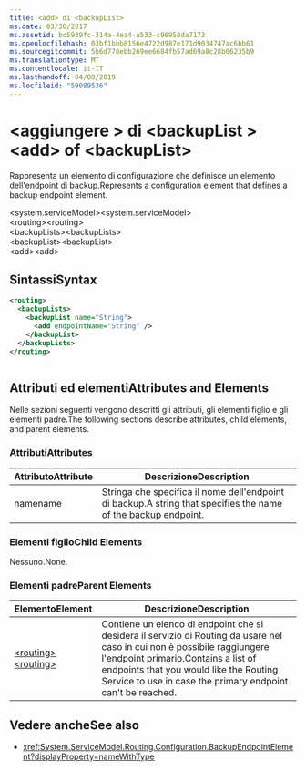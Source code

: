 ```yaml
---
title: <add> di <backupList>
ms.date: 03/30/2017
ms.assetid: bc5939fc-314a-4ea4-a533-c96958da7173
ms.openlocfilehash: 03bf1bbb8156e4722d987e171d9034747ac6bb61
ms.sourcegitcommit: 5b6d778ebb269ee6684fb57ad69a8c28b06235b9
ms.translationtype: MT
ms.contentlocale: it-IT
ms.lasthandoff: 04/08/2019
ms.locfileid: "59089536"
---
```

# <a name="add-of-backuplist"></a><span data-ttu-id="96544-102">\<aggiungere > di \<backupList ></span><span class="sxs-lookup"><span data-stu-id="96544-102">\<add> of \<backupList></span></span>
<span data-ttu-id="96544-103">Rappresenta un elemento di configurazione che definisce un elemento dell'endpoint di backup.</span><span class="sxs-lookup"><span data-stu-id="96544-103">Represents a configuration element that defines a backup endpoint element.</span></span>  
  
 <span data-ttu-id="96544-104">\<system.serviceModel></span><span class="sxs-lookup"><span data-stu-id="96544-104">\<system.serviceModel></span></span>  
<span data-ttu-id="96544-105">\<routing></span><span class="sxs-lookup"><span data-stu-id="96544-105">\<routing></span></span>  
<span data-ttu-id="96544-106">\<backupLists></span><span class="sxs-lookup"><span data-stu-id="96544-106">\<backupLists></span></span>  
<span data-ttu-id="96544-107">\<backupList></span><span class="sxs-lookup"><span data-stu-id="96544-107">\<backupList></span></span>  
<span data-ttu-id="96544-108">\<add></span><span class="sxs-lookup"><span data-stu-id="96544-108">\<add></span></span>  
  
## <a name="syntax"></a><span data-ttu-id="96544-109">Sintassi</span><span class="sxs-lookup"><span data-stu-id="96544-109">Syntax</span></span>  
  
```xml  
<routing>
  <backupLists>
    <backupList name="String">
      <add endpointName="String" />
    </backupList>
  </backupLists>
</routing>
```  
  
```csharp  
```  
  
## <a name="attributes-and-elements"></a><span data-ttu-id="96544-110">Attributi ed elementi</span><span class="sxs-lookup"><span data-stu-id="96544-110">Attributes and Elements</span></span>  
 <span data-ttu-id="96544-111">Nelle sezioni seguenti vengono descritti gli attributi, gli elementi figlio e gli elementi padre.</span><span class="sxs-lookup"><span data-stu-id="96544-111">The following sections describe attributes, child elements, and parent elements.</span></span>  
  
### <a name="attributes"></a><span data-ttu-id="96544-112">Attributi</span><span class="sxs-lookup"><span data-stu-id="96544-112">Attributes</span></span>  
  
|<span data-ttu-id="96544-113">Attributo</span><span class="sxs-lookup"><span data-stu-id="96544-113">Attribute</span></span>|<span data-ttu-id="96544-114">Descrizione</span><span class="sxs-lookup"><span data-stu-id="96544-114">Description</span></span>|  
|---------------|-----------------|  
|<span data-ttu-id="96544-115">name</span><span class="sxs-lookup"><span data-stu-id="96544-115">name</span></span>|<span data-ttu-id="96544-116">Stringa che specifica il nome dell'endpoint di backup.</span><span class="sxs-lookup"><span data-stu-id="96544-116">A string that specifies the name of the backup endpoint.</span></span>|  
  
### <a name="child-elements"></a><span data-ttu-id="96544-117">Elementi figlio</span><span class="sxs-lookup"><span data-stu-id="96544-117">Child Elements</span></span>  
 <span data-ttu-id="96544-118">Nessuno.</span><span class="sxs-lookup"><span data-stu-id="96544-118">None.</span></span>  
  
### <a name="parent-elements"></a><span data-ttu-id="96544-119">Elementi padre</span><span class="sxs-lookup"><span data-stu-id="96544-119">Parent Elements</span></span>  
  
|<span data-ttu-id="96544-120">Elemento</span><span class="sxs-lookup"><span data-stu-id="96544-120">Element</span></span>|<span data-ttu-id="96544-121">Descrizione</span><span class="sxs-lookup"><span data-stu-id="96544-121">Description</span></span>|  
|-------------|-----------------|  
|[<span data-ttu-id="96544-122">\<routing></span><span class="sxs-lookup"><span data-stu-id="96544-122">\<routing></span></span>](../../../../../docs/framework/configure-apps/file-schema/wcf/routing.md)|<span data-ttu-id="96544-123">Contiene un elenco di endpoint che si desidera il servizio di Routing da usare nel caso in cui non è possibile raggiungere l'endpoint primario.</span><span class="sxs-lookup"><span data-stu-id="96544-123">Contains a list of endpoints that you would like the Routing Service to use in case the primary endpoint can't be reached.</span></span>|  
  
## <a name="see-also"></a><span data-ttu-id="96544-124">Vedere anche</span><span class="sxs-lookup"><span data-stu-id="96544-124">See also</span></span>

- <xref:System.ServiceModel.Routing.Configuration.BackupEndpointElement?displayProperty=nameWithType>

